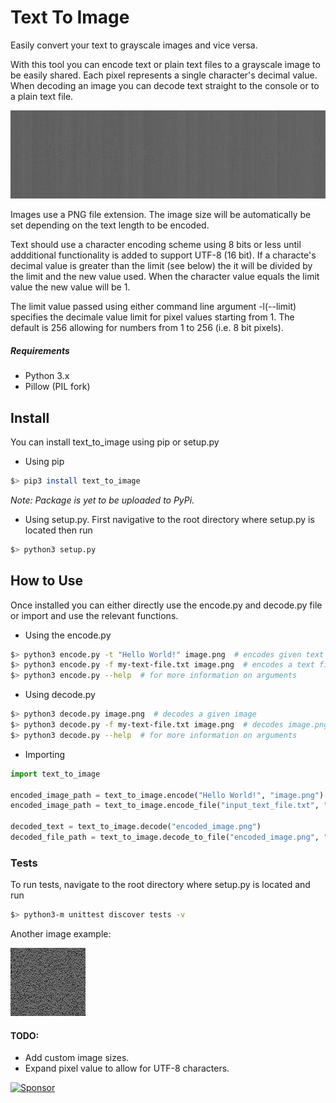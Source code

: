 # Text To Image

Easily convert your text to grayscale images and vice versa.

With this tool you can encode text or plain text files to a grayscale image to be easily shared. Each pixel represents a single character's decimal value. When decoding an image you can decode text straight to the console or to a plain text file.

<img src="Resources/words_alpha.png" alt="grayscale-image-for-dictionary"/>

Images use a PNG file extension. The image size will be automatically be set depending on the text length to be encoded.

Text should use a character encoding scheme using 8 bits or less until addditional functionality is added to support UTF-8 (16 bit). If a characte's decimal value is greater than the limit (see below) the it will be divided by the limit and the new value used. When the character value equals the limit value the new value will be 1.

The limit value passed using either command line argument -l(--limit) specifies the decimale value limit for pixel values starting from 1. The default is 256 allowing for numbers from 1 to 256 (i.e. 8 bit pixels).

##### Requirements

* Python 3.x
* Pillow (PIL fork)


## Install

You can install text_to_image using pip or setup.py

* Using pip
```bash
$> pip3 install text_to_image
```
*Note: Package is yet to be uploaded to PyPi.*

* Using setup.py. First navigative to the root directory where setup.py is located then run
```bash
$> python3 setup.py
```

## How to Use

Once installed you can either directly use the encode.py and decode.py file or import and use the relevant functions.

* Using the encode.py
```bash
$> python3 encode.py -t "Hello World!" image.png  # encodes given text
$> python3 encode.py -f my-text-file.txt image.png  # encodes a text file
$> python3 encode.py --help  # for more information on arguments
```

* Using decode.py
```bash
$> python3 decode.py image.png  # decodes a given image
$> python3 decode.py -f my-text-file.txt image.png  # decodes image.png to the given text file
$> python3 decode.py --help  # for more information on arguments
```

* Importing
```python
import text_to_image

encoded_image_path = text_to_image.encode("Hello World!", "image.png")
encoded_image_path = text_to_image.encode_file("input_text_file.txt", "output_image.png")

decoded_text = text_to_image.decode("encoded_image.png")
decoded_file_path = text_to_image.decode_to_file("encoded_image.png", "output_text_file.txt")

```

### Tests

To run tests, navigate to the root directory where setup.py is located and run

```bash
$> python3-m unittest discover tests -v
```

Another image example:

<img src="Resources/example.png" alt="another-example-image-with-encoded-text"/>

#### TODO:

* Add custom image sizes.
* Expand pixel value to allow for UTF-8 characters.

<a target='_blank' rel='nofollow' href='https://app.codesponsor.io/link/F7562BGJ3YiAu5CBEEerdT66/akapila011/Text-to-Image'>
  <img alt='Sponsor' width='888' height='68' src='https://app.codesponsor.io/embed/F7562BGJ3YiAu5CBEEerdT66/akapila011/Text-to-Image.svg' />
</a>